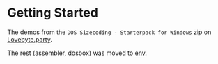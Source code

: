 # Getting Started

The demos from the `DOS Sizecoding - Starterpack for Windows` zip on [Lovebyte.party](https://lovebyte.party/).

The rest (assembler, dosbox) was moved to [env](../env/).
